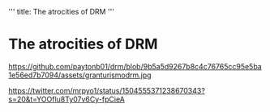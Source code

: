'''
title: The atrocities of DRM
'''

# The atrocities of DRM

https://github.com/paytonb01/drm/blob/9b5a5d9267b8c4c76765cc95e5ba1e56ed7b7094/assets/granturismodrm.jpg

https://twitter.com/mrpyo1/status/1504555371238670343?s=20&t=YOOflu8Ty07v6Cy-fpCieA
